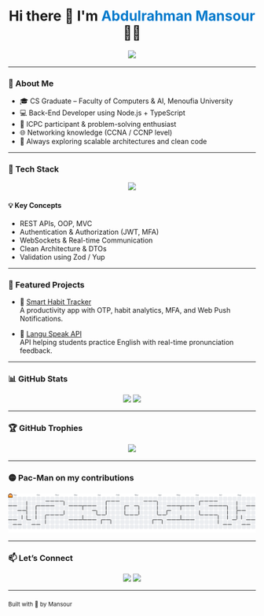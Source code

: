 <h1 align="center">
  Hi there 👋 I'm <span style="color:#007acc">Abdulrahman Mansour </span> 👨‍💻
</h1>

<p align="center">
  <img src="https://readme-typing-svg.herokuapp.com?font=Fira+Code&duration=2500&pause=1000&color=00F7FF&center=true&vCenter=true&width=400&lines=Back-End+Developer;Problem+Solver;Clean+Code+Advocate;Always+Learning..." />
</p>

---

### 🧠 About Me

- 🎓 CS Graduate – Faculty of Computers & AI, Menoufia University  
- 💻 Back-End Developer using Node.js + TypeScript  
- 🎯 ICPC participant & problem-solving enthusiast  
- 🌐 Networking knowledge (CCNA / CCNP level)  
- 💬 Always exploring scalable architectures and clean code

---

### 🔧 Tech Stack

<p align="center">
  <img src="https://skillicons.dev/icons?i=ts,nodejs,js,py,cpp,java,mongodb,express,git,github,postman,docker" />
</p>

#### 💡 Key Concepts
- REST APIs, OOP, MVC  
- Authentication & Authorization (JWT, MFA)  
- WebSockets & Real-time Communication  
- Clean Architecture & DTOs  
- Validation using Zod / Yup

---

### 🚀 Featured Projects

- 🧠 [Smart Habit Tracker](https://github.com/Abdelrhman989/smart-habit-tracker)  
  A productivity app with OTP, habit analytics, MFA, and Web Push Notifications.

- 🎤 [Langu Speak API](https://github.com/AhmedMahmoud929/langu-speak-api)  
  API helping students practice English with real-time pronunciation feedback.

---

### 📊 GitHub Stats

<p align="center">
  <img src="https://github-readme-stats.vercel.app/api?username=Abdelrhman989&show_icons=true&theme=tokyonight&hide_title=true" width="48%" />
  <img src="https://streak-stats.demolab.com?user=Abdelrhman989&theme=tokyonight&date_format=M%20j%5B%2C%20Y%5D" width="48%" />
</p>

---

### 🏆 GitHub Trophies

<p align="center">
  <img src="https://github-profile-trophy.vercel.app/?username=Abdelrhman989&theme=darkhub&no-frame=true&column=7" />
</p>

---

### 🟡 Pac-Man on my contributions

<picture>
  <source media="(prefers-color-scheme: dark)" srcset="https://raw.githubusercontent.com/Abdelrhman989/Abdelrhman989/output/pacman-contribution-graph-dark.svg">
  <source media="(prefers-color-scheme: light)" srcset="https://raw.githubusercontent.com/Abdelrhman989/Abdelrhman989/output/pacman-contribution-graph.svg">
  <img alt="pacman contribution graph" src="https://raw.githubusercontent.com/Abdelrhman989/Abdelrhman989/output/pacman-contribution-graph.svg">
</picture>

<!-- OR for snake -->
<!--
### 🐍 Snake animation
<p align="center">
  <img src="./dist/snake.svg" />
</p>
-->

---

### 📫 Let’s Connect

<p align="center">
  <a href="https://www.linkedin.com/in/me/"><img src="https://img.shields.io/badge/LinkedIn-blue?style=flat&logo=linkedin" /></a>
  <a href="mailto:abdelrhman989@gmail.com"><img src="https://img.shields.io/badge/Gmail-D14836?style=flat&logo=gmail&logoColor=white" /></a>
</p>

---

<sub align="center">Built with 💙 by Mansour</sub>



